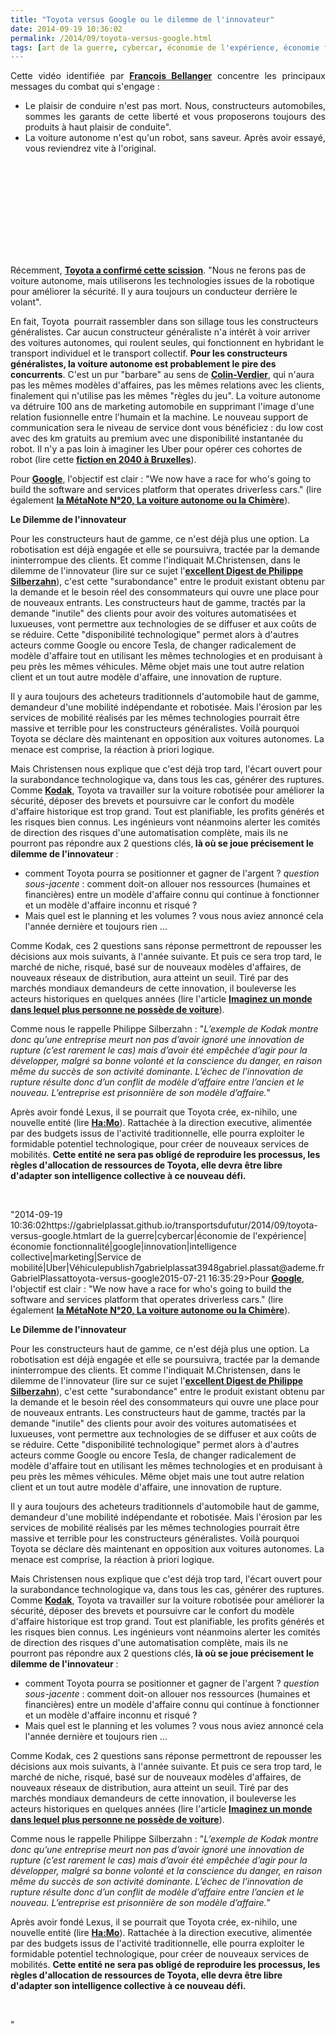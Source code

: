```yaml
---
title: "Toyota versus Google ou le dilemme de l'innovateur"
date: 2014-09-19 10:36:02
permalink: /2014/09/toyota-versus-google.html
tags: [art de la guerre, cybercar, économie de l'expérience, économie fonctionnalité, google, innovation, intelligence collective, marketing, Service de mobilité, Uber, Véhicule]
---
```


<p style="text-align: justify;">Cette vidéo identifiée par <a href="http://transit-city.blogspot.fr/2012/09/gran-theft-auto-contre-la-google-car.html" target="_blank"><strong>François Bellanger</strong></a> concentre les principaux messages du combat qui s'engage :</p> <ul style="text-align: justify;"> <li>Le plaisir de conduire n'est pas mort. Nous, constructeurs automobiles, sommes les garants de cette liberté et vous proposerons toujours des produits à haut plaisir de conduite".</li> <li>La voiture autonome n'est qu'un robot, sans saveur. Après avoir essayé, vous reviendrez vite à l'original.</li> </ul> <p><iframe allowfullscreen="""" frameborder=""0"" height=""315"" src=""//www.youtube.com/embed/HLThzvsPCkI"" width=""500""></iframe></p>   <!--more-->  <p style=""text-align: justify>Récemment, <a href=""http://www.leftlanenews.com/toyota-eschews-driverless-cars.html"" target=""_blank""><strong>Toyota a confirmé cette scission</strong></a>. "Nous ne ferons pas de voiture autonome, mais utiliserons les technologies issues de la robotique pour améliorer la sécurité. Il y aura toujours un conducteur derrière le volant".</p> <p style=""text-align: justify>En fait, Toyota  pourrait rassembler dans son sillage tous les constructeurs généralistes. Car aucun constructeur généraliste n'a intérêt à voir arriver des voitures autonomes, qui roulent seules, qui fonctionnent en hybridant le transport individuel et le transport collectif. <strong>Pour les constructeurs généralistes, la voiture autonome est probablement le pire des concurrents</strong>. C'est un pur "barbare" au sens de <a href=""http://blogs.lesechos.fr/internetactu-net/les-barbares-attaquent-comment-le-numerique-redistribue-la-puissance-a14563.html"" target=""_blank""><strong>Colin-Verdier</strong></a>, qui n'aura pas les mêmes modèles d'affaires, pas les mêmes relations avec les clients, finalement qui n'utilise pas les mêmes "règles du jeu". La voiture autonome va détruire 100 ans de marketing automobile en supprimant l'image d'une relation fusionnelle entre l'humain et la machine. Le nouveau support de communication sera le niveau de service dont vous bénéficiez : du low cost avec des km gratuits au premium avec une disponibilité instantanée du robot. Il n'y a pas loin à imaginer les Uber pour opérer ces cohortes de robot (lire cette <a href="https://gabrielplassat.github.io/transportsdufutur/2014/09/fiction-n9-la-journee-dhubert-dans-les-transports-publics-bruxellois.html"" target=""_blank""><strong>fiction en 2040 à Bruxelles</strong></a>).</p> <p style=""text-align: justify>Pour <a href=""http://www.dailyherald.com/article/20140915/business/140919013/"" target=""_blank""><strong>Google</strong></a>, l'objectif est clair : "We now have a race for who's going to build the software and services platform that operates driverless cars." (lire également <a href="https://gabrielplassat.github.io/transportsdufutur/2014/04/metanote-20-la-voiture-sans-conducteur-la-chimere.html"" target=""_blank""><strong>la MétaNote N°20, La voiture autonome ou la Chimère</strong></a>).</p> <p style=""text-align: justify><strong>Le Dilemme de l'innovateur</strong></p> <p style=""text-align: justify>Pour les constructeurs haut de gamme, ce n'est déjà plus une option. La robotisation est déjà engagée et elle se poursuivra, tractée par la demande ininterrompue des clients. Et comme l'indiquait M.Christensen, dans le dilemme de l'innovateur (lire sur ce sujet l'<a href=""http://philippesilberzahn.com/tag/dilemme-de-linnovateur/"" target=""_blank""><strong>excellent Digest de Philippe Silberzahn</strong></a>), c'est cette "surabondance" entre le produit existant obtenu par la demande et le besoin réel des consommateurs qui ouvre une place pour de nouveaux entrants. Les constructeurs haut de gamme, tractés par la demande "inutile" des clients pour avoir des voitures automatisées et luxueuses, vont permettre aux technologies de se diffuser et aux coûts de se réduire. Cette "disponibilité technologique" permet alors à d'autres acteurs comme Google ou encore Tesla, de changer radicalement de modèle d'affaire tout en utilisant les mêmes technologies et en produisant à peu près les mêmes véhicules. Même objet mais une tout autre relation client et un tout autre modèle d'affaire, une innovation de rupture.</p> <p style=""text-align: justify>Il y aura toujours des acheteurs traditionnels d'automobile haut de gamme, demandeur d'une mobilité indépendante et robotisée. Mais l'érosion par les services de mobilité réalisés par les mêmes technologies pourrait être massive et terrible pour les constructeurs généralistes. Voilà pourquoi Toyota se déclare dès maintenant en opposition aux voitures autonomes. La menace est comprise, la réaction à priori logique.</p> <p style=""text-align: justify>Mais Christensen nous explique que c'est déjà trop tard, l'écart ouvert pour la surabondance technologique va, dans tous les cas, générer des ruptures. Comme <a href=""http://philippesilberzahn.com/2012/01/23/fin-de-kodak-victime-dilemme-de-linnovateur/"" target=""_blank""><strong>Kodak</strong></a>, Toyota va travailler sur la voiture robotisée pour améliorer la sécurité, déposer des brevets et poursuivre car le confort du modèle d'affaire historique est trop grand. Tout est planifiable, les profits générés et les risques bien connus. Les ingénieurs vont néanmoins alerter les comités de direction des risques d'une automatisation complète, mais ils ne pourront pas répondre aux 2 questions clés,<strong> là où se joue précisement le dilemme de l'innovateur</strong> :</p> <ul style=""text-align: justify> <li>comment Toyota pourra se positionner et gagner de l'argent ? <em>question sous-jacente</em> : comment doit-on allouer nos ressources (humaines et financières) entre un modèle d'affaire connu qui continue à fonctionner et un modèle d'affaire inconnu et risqué ?</li> <li>Mais quel est le planning et les volumes ? vous nous aviez annoncé cela l'année dernière et toujours rien ...</li> </ul> <p style=""text-align: justify>Comme Kodak, ces 2 questions sans réponse permettront de repousser les décisions aux mois suivants, à l'année suivante. Et puis ce sera trop tard, le marché de niche, risqué, basé sur de nouveaux modèles d'affaires, de nouveaux réseaux de distribution, aura atteint un seuil. Tiré par des marchés mondiaux demandeurs de cette innovation, il bouleverse les acteurs historiques en quelques années (lire l'article <a href="https://gabrielplassat.github.io/transportsdufutur/2014/02/imaginez-un-monde-dans-lequel-plus-personne-ne-possede-de-voiture.html"" target=""_blank""><strong>Imaginez un monde dans lequel plus personne ne possède de voiture</strong></a>).</p> <p style=""text-align: justify>Comme nous le rappelle Philippe Silberzahn : "<em>L’exemple de Kodak montre donc qu’une entreprise meurt non pas d’avoir ignoré une innovation de rupture (c’est rarement le cas) mais d’avoir été empêchée d’agir pour la développer, malgré sa bonne volonté et la conscience du danger, en raison même du succès de son activité dominante. L’échec de l’innovation de rupture résulte donc d’un conflit de modèle d’affaire entre l’ancien et le nouveau. L’entreprise est prisonnière de son modèle d’affaire.</em>"</p> <p style=""text-align: justify>Après avoir fondé Lexus, il se pourrait que Toyota crée, ex-nihilo, une nouvelle entité (lire <a href="https://gabrielplassat.github.io/transportsdufutur/2012/10/catalyse-par-toyota-hamo-prefigure-le-futur-et-interroge-lorganisation-des-industries.html"" target=""_blank""><strong>Ha:Mo</strong></a>). Rattachée à la direction executive, alimentée par des budgets issus de l'activité traditionnelle, elle pourra exploiter le formidable potentiel technologique, pour créer de nouveaux services de mobilités. <strong>Cette entité ne sera pas obligé de reproduire les processus, les règles d'allocation de ressources de Toyota, elle devra être libre d'adapter son intelligence collective à ce nouveau défi.</strong></p> <p style=""text-align: justify> </p>"2014-09-19 10:36:02https://gabrielplassat.github.io/transportsdufutur/2014/09/toyota-versus-google.htmlart de la guerre|cybercar|économie de l'expérience|économie fonctionnalité|google|innovation|intelligence collective|marketing|Service de mobilité|Uber|Véhiculepublish7gabrielplassat3948gabriel.plassat@ademe.frGabrielPlassattoyota-versus-google2015-07-21 16:35:29>Pour <a href=""http://www.dailyherald.com/article/20140915/business/140919013/"" target=""_blank""><strong>Google</strong></a>, l'objectif est clair : "We now have a race for who's going to build the software and services platform that operates driverless cars." (lire également <a href="https://gabrielplassat.github.io/transportsdufutur/2014/04/metanote-20-la-voiture-sans-conducteur-la-chimere.html"" target=""_blank""><strong>la MétaNote N°20, La voiture autonome ou la Chimère</strong></a>).</p> <p style=""text-align: justify><strong>Le Dilemme de l'innovateur</strong></p> <p style=""text-align: justify>Pour les constructeurs haut de gamme, ce n'est déjà plus une option. La robotisation est déjà engagée et elle se poursuivra, tractée par la demande ininterrompue des clients. Et comme l'indiquait M.Christensen, dans le dilemme de l'innovateur (lire sur ce sujet l'<a href=""http://philippesilberzahn.com/tag/dilemme-de-linnovateur/"" target=""_blank""><strong>excellent Digest de Philippe Silberzahn</strong></a>), c'est cette "surabondance" entre le produit existant obtenu par la demande et le besoin réel des consommateurs qui ouvre une place pour de nouveaux entrants. Les constructeurs haut de gamme, tractés par la demande "inutile" des clients pour avoir des voitures automatisées et luxueuses, vont permettre aux technologies de se diffuser et aux coûts de se réduire. Cette "disponibilité technologique" permet alors à d'autres acteurs comme Google ou encore Tesla, de changer radicalement de modèle d'affaire tout en utilisant les mêmes technologies et en produisant à peu près les mêmes véhicules. Même objet mais une tout autre relation client et un tout autre modèle d'affaire, une innovation de rupture.</p> <p style=""text-align: justify>Il y aura toujours des acheteurs traditionnels d'automobile haut de gamme, demandeur d'une mobilité indépendante et robotisée. Mais l'érosion par les services de mobilité réalisés par les mêmes technologies pourrait être massive et terrible pour les constructeurs généralistes. Voilà pourquoi Toyota se déclare dès maintenant en opposition aux voitures autonomes. La menace est comprise, la réaction à priori logique.</p> <p style=""text-align: justify>Mais Christensen nous explique que c'est déjà trop tard, l'écart ouvert pour la surabondance technologique va, dans tous les cas, générer des ruptures. Comme <a href=""http://philippesilberzahn.com/2012/01/23/fin-de-kodak-victime-dilemme-de-linnovateur/"" target=""_blank""><strong>Kodak</strong></a>, Toyota va travailler sur la voiture robotisée pour améliorer la sécurité, déposer des brevets et poursuivre car le confort du modèle d'affaire historique est trop grand. Tout est planifiable, les profits générés et les risques bien connus. Les ingénieurs vont néanmoins alerter les comités de direction des risques d'une automatisation complète, mais ils ne pourront pas répondre aux 2 questions clés,<strong> là où se joue précisement le dilemme de l'innovateur</strong> :</p> <ul style=""text-align: justify> <li>comment Toyota pourra se positionner et gagner de l'argent ? <em>question sous-jacente</em> : comment doit-on allouer nos ressources (humaines et financières) entre un modèle d'affaire connu qui continue à fonctionner et un modèle d'affaire inconnu et risqué ?</li> <li>Mais quel est le planning et les volumes ? vous nous aviez annoncé cela l'année dernière et toujours rien ...</li> </ul> <p style=""text-align: justify>Comme Kodak, ces 2 questions sans réponse permettront de repousser les décisions aux mois suivants, à l'année suivante. Et puis ce sera trop tard, le marché de niche, risqué, basé sur de nouveaux modèles d'affaires, de nouveaux réseaux de distribution, aura atteint un seuil. Tiré par des marchés mondiaux demandeurs de cette innovation, il bouleverse les acteurs historiques en quelques années (lire l'article <a href="https://gabrielplassat.github.io/transportsdufutur/2014/02/imaginez-un-monde-dans-lequel-plus-personne-ne-possede-de-voiture.html"" target=""_blank""><strong>Imaginez un monde dans lequel plus personne ne possède de voiture</strong></a>).</p> <p style=""text-align: justify>Comme nous le rappelle Philippe Silberzahn : "<em>L’exemple de Kodak montre donc qu’une entreprise meurt non pas d’avoir ignoré une innovation de rupture (c’est rarement le cas) mais d’avoir été empêchée d’agir pour la développer, malgré sa bonne volonté et la conscience du danger, en raison même du succès de son activité dominante. L’échec de l’innovation de rupture résulte donc d’un conflit de modèle d’affaire entre l’ancien et le nouveau. L’entreprise est prisonnière de son modèle d’affaire.</em>"</p> <p style=""text-align: justify>Après avoir fondé Lexus, il se pourrait que Toyota crée, ex-nihilo, une nouvelle entité (lire <a href="https://gabrielplassat.github.io/transportsdufutur/2012/10/catalyse-par-toyota-hamo-prefigure-le-futur-et-interroge-lorganisation-des-industries.html"" target=""_blank""><strong>Ha:Mo</strong></a>). Rattachée à la direction executive, alimentée par des budgets issus de l'activité traditionnelle, elle pourra exploiter le formidable potentiel technologique, pour créer de nouveaux services de mobilités. <strong>Cette entité ne sera pas obligé de reproduire les processus, les règles d'allocation de ressources de Toyota, elle devra être libre d'adapter son intelligence collective à ce nouveau défi.</strong></p> <p style=""text-align: justify> </p>"
